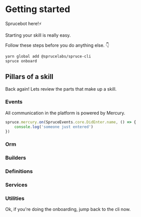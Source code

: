 # Getting started

Sprucebot here!⚡️️️️️️️️️️️️ 

Starting your skill is really easy.

Follow these steps before you do anything else. 👇

```bash
yarn global add @sprucelabs/spruce-cli
spruce onboard
```

## Pillars of a skill

Back again! Lets review the parts that make up a skill. 

<!-- panels:start -->
<!-- div:title-panel -->
### Events

<!-- div:left-panel -->
All communication in the platform is powered by Mercury. 
<!-- div:right-panel -->
```js
spruce.mercury.on(SpruceEvents.core.DidEnter.name, () => {
    console.log('someone just entered')
})
```
<!-- panels:end -->

### Orm
### Builders
### Definitions
### Services
### Utilities

Ok, if you're doing the onboarding, jump back to the cli now.
